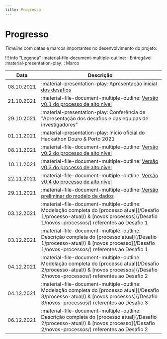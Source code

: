 ```yaml
---
title: Progresso
---
```


# Progresso

_Timeline_ com datas e marcos importantes no desenvolvimento do projeto:

!!! info "Legenda"
    :material-file-document-multiple-outline: : Entregável  
    :material-presentation-play: : Marco  

|    Data    | Descrição                                                    |
| :--------: | ------------------------------------------------------------ |
| 08.10.2021 | :material-presentation-play: Apresentação inicial [dos desafios](/#desafios) |
| 21.10.2021 | :material-file-document-multiple-outline: [Versão v0.1 do processo de alto nível](/DocsTrabalho/processos/#v01-versao-inicial) |
| 29.10.2021 | :material-presentation-play: Conferência de "Apresentação dos desafios e das equipas de investigadores" |
| 01.11.2021 | :material-presentation-play: Inicio oficial do Hackathon Douro & Porto 2021 |
| 08.11.2021 | :material-file-document-multiple-outline: [Versão v0.2 do processo de alto nível](/DocsTrabalho/processos/#v02-iteracao-c-ivdp) |
| 10.11.2021 | :material-file-document-multiple-outline: [Versão v0.3 do processo de alto nível](/DocsTrabalho/processos/#v03-iteracao-c-porvid) |
| 22.11.2021 | :material-file-document-multiple-outline: [Versão v0.4 do processo de alto nível](/DocsTrabalho/processos/#v04-iteracao-c-porvid) |
| 29.11.2021 | :material-file-document-multiple-outline: [Versão preliminar do modelo de dados](/DocsTrabalho/modelo-dados/) |
| 03.12.2021 | :material-file-document-multiple-outline: Modelação completa do [processo atual](/Desafio 1/processo-atual/) & [novos processos](/Desafio 1/novos-processos/) referentes ao Desafio 1 |
| 03.12.2021 | :material-file-document-multiple-outline: Descrição completa do [processo atual](/Desafio 1/processo-atual/) & [novos processo](/Desafio 1/novos-processos/) referentes ao Desafio 1 |
| 04.12.2021 | :material-file-document-multiple-outline: Modelação completa do [processo atual](/Desafio 2/processo-atual/) & [novos processos](/Desafio 2/novos-processos/) referentes ao Desafio 2 |
| 04.12.2021 | :material-file-document-multiple-outline: Modelação completa do [processo atual](/Desafio 3/processo-atual/) & [novos processos](/Desafio 3/novos-processos/) referentes ao Desafio 3 |
| 06.12.2021 | :material-file-document-multiple-outline: Descrição completa do [processo atual](/Desafio 2/processo-atual/) & [novos processo](/Desafio 2/novos-processos/) referentes ao Desafio 2 |
